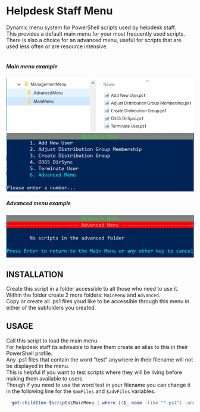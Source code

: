 # Helpdesk Staff Menu
Dynamic menu system for PowerShell scripts used by helpdesk staff. <br />
This provides a default main menu for your most frequently used scripts. <br />
There is also a choice for an advanced menu, useful for scripts that are used less often or are resource intensive.<br />
<br />
##### Main menu example
![File Structure](https://github.com/AutomatingAdmin/Helpdesk-Staff-Menu/blob/master/screenshots/structure.png?raw=true)
![Main Menu Example](https://github.com/AutomatingAdmin/Helpdesk-Staff-Menu/blob/master/screenshots/Main%20Menu%20Screenshot.png?raw=true)
<br />
##### Advanced menu example
![Advanced Menu Example](https://github.com/AutomatingAdmin/Helpdesk-Staff-Menu/blob/master/screenshots/Advanced%20Menu%20Screenshot.png?raw=true)

## INSTALLATION
Create this script in a folder accessible to all those who need to use it. <br />
Within the folder create 2 more folders: `MainMenu` and `Advanced`. <br />
Copy or create all .ps1 files youd like to be accessible through this menu in either of the subfolders you created. <br />

## USAGE
Call this script to load the main menu. <br />
For helpdesk staff its advisable to have them create an alias to this in their PowerShell profile.<br />
Any .ps1 files that contain the word "test" anywhere in their filename will not be displayed in the menu.<br />
This is helpful if you want to test scripts where they will be living before making them available to users.<br />
Though if you need to use the word test in your filename you can change it in the following line for the `$mmFiles` and `$advFiles` variables.<br />
```powershell
  get-childItem $scripts\MainMenu | where {($_.name -like "*.ps1") -and (-not($_.basename -like "*test*"))}
```
